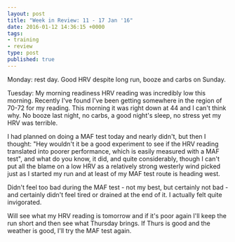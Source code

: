```yaml
---
layout: post
title: "Week in Review: 11 - 17 Jan '16"
date: 2016-01-12 14:36:15 +0000
tags:
- training
- review
type: post
published: true
---
```


Monday: rest day. Good HRV despite long run, booze and carbs on Sunday.

Tuesday: My morning readiness HRV reading was incredibly low this morning.  Recently I've found I've been getting somewhere in the region of 70-72 for my reading.  This morning it was right down at 44 and I can't think why.  No booze last night, no carbs, a good night's sleep, no stress yet my HRV was terrible.

I had planned on doing a MAF test today and nearly didn't, but then I thought: "Hey wouldn't it be a good experiment to see if the HRV reading translated into poorer performance, which is easily measured with a MAF test", and what do you know, it did, and quite considerably, though I can't put all the blame on a low HRV as a relatively strong westerly wind picked just as I started my run and at least of my MAF test route is heading west.

Didn't feel too bad during the MAF test - not my best, but certainly not bad - and certainly didn't feel tired or drained at the end of it.  I actually felt quite invigorated.

Will see what my HRV reading is tomorrow and if it's poor again I'll keep the run short and then see what Thursday brings.  If Thurs is good and the weather is good, I'll try the MAF test again.
